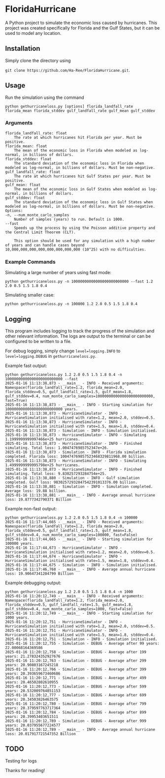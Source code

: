 # FloridaHurricane
A Python project to simulate the economic loss caused by hurricanes. 
This project was created specifically for Florida and the Gulf States, but it can be used to model any location.

## Installation 
Simply clone the directory using 

`git clone https://github.com/Ha-Ree/FloridaHurricane.git`.

## Usage
Run the simulation using the command

`python gethurricaneloss.py [options] florida_landfall_rate florida_mean florida_stddev gulf_landfall_rate gulf_mean gulf_stddev`

### Arguments
```
florida_landfall_rate: float
    The rate at which hurricanes hit Florida per year. Must be positive.
florida_mean: float
    The mean of the economic loss in Florida when modeled as log-normal, in billions of dollars.
florida_stddev: float
    The standard deviation of the economic loss in Florida when modeled as log-normal, in billions of dollars. Must be non-negative.
gulf_landfall_rate: float
    The rate at which hurricanes hit Gulf States per year. Must be positive.
gulf_mean: float 
    The mean of the economic loss in Gulf States when modeled as log-normal, in billions of dollars.
gulf_stddev: float 
    The standard deviation of the economic loss in Gulf States when modeled as log-normal, in billions of dollars. Must be non-negative.
Options:
-n, --num_monte_carlo_samples
    Number of samples (years) to run. Default is 1000.
--fast
    Speeds up the process by using the Poisson additive property and the Central Limit Theorem (CLT). 

    This option should be used for any simulation with a high number of years and can handle cases beyond 10,000,000,000,000,000,000,000,000 (10^25) with no difficulties.
```
    
### Example Commands
Simulating a large number of years using fast mode:

`python gethurricaneloss.py -n 10000000000000000000000000 --fast 1.2 2.0 0.5 1.5 1.8 0.4`

Simulating smaller case:

`python gethurricaneloss.py -n 100000 1.2 2.0 0.5 1.5 1.8 0.4`

## Logging
This program includes logging to track the progress of the simulation and other relevant information. The logs are output to the terminal or can be configured to be written to a file.

For debug logging, simply change `level=logging.INFO` to `level=logging.DEBUG` in `gethurricaneloss.py`.

Example fast output:
```
python gethurricaneloss.py 1.2 2.0 0.5 1.5 1.8 0.4 -n 10000000000000000000000000 --fast
2025-01-16 11:13:38,873 - __main__ - INFO - Received arguments: Namespace(florida_landfall_rate=1.2, florida_mean=2.0, florida_stddev=0.5, gulf_landfall_rate=1.5, gulf_mean=1.8, gulf_stddev=0.4, num_monte_carlo_samples=10000000000000000000000000, fast=True)
2025-01-16 11:13:38,873 - __main__ - INFO - Starting simulation for 10000000000000000000000000 years.
2025-01-16 11:13:38,873 - HurricaneSimulator - INFO - HurricaneSimulation initialised with rate=1.2, mean=2.0, stddev=0.5.
2025-01-16 11:13:38,873 - HurricaneSimulator - INFO - HurricaneSimulation initialised with rate=1.5, mean=1.8, stddev=0.4.
2025-01-16 11:13:38,873 - Simulation - INFO - Simulation initialised.
2025-01-16 11:13:38,873 - HurricaneSimulator - INFO - Simulating 1.1999999999997466e+25 hurricanes.
2025-01-16 11:13:38,873 - HurricaneSimulator - INFO - Finished simulating. Total loss: 1.0047476985752347e+26.
2025-01-16 11:13:38,873 - Simulation - INFO - Florida simulation completed. Florida loss: 100474769857523468329811968.00 billion.
2025-01-16 11:13:38,873 - HurricaneSimulator - INFO - Simulating 1.4999999999995798e+25 hurricanes.
2025-01-16 11:13:38,873 - HurricaneSimulator - INFO - Finished simulating. Total loss: 9.830257293284754e+25.
2025-01-16 11:13:38,880 - Simulation - INFO - Gulf simulation completed. Gulf loss: 98302572932847542391013376.00 billion.
2025-01-16 11:13:38,881 - Simulation - INFO - Simulation completed. Average loss: 19.88 billion.
2025-01-16 11:13:38,881 - __main__ - INFO - Average annual hurricane loss: 19.8777342790371 Billion
```
Example non-fast output:
```
python gethurricaneloss.py 1.2 2.0 0.5 1.5 1.8 0.4 -n 100000
2025-01-16 11:17:44,665 - __main__ - INFO - Received arguments: Namespace(florida_landfall_rate=1.2, florida_mean=2.0, florida_stddev=0.5, gulf_landfall_rate=1.5, gulf_mean=1.8, gulf_stddev=0.4, num_monte_carlo_samples=100000, fast=False)
2025-01-16 11:17:44,665 - __main__ - INFO - Starting simulation for 100000 years.
2025-01-16 11:17:44,673 - HurricaneSimulator - INFO - HurricaneSimulation initialised with rate=1.2, mean=2.0, stddev=0.5.
2025-01-16 11:17:44,674 - HurricaneSimulator - INFO - HurricaneSimulation initialised with rate=1.5, mean=1.8, stddev=0.4.
2025-01-16 11:17:44,675 - Simulation - INFO - Simulation initialised.
2025-01-16 11:17:46,768 - __main__ - INFO - Average annual hurricane loss: 19.90647341204799 Billion
```
Example debugging output:
```
python gethurricaneloss.py 1.2 2.0 0.5 1.5 1.8 0.4 -n 1000 
2025-01-16 11:20:12,749 - __main__ - INFO - Received arguments: Namespace(florida_landfall_rate=1.2, florida_mean=2.0, florida_stddev=0.5, gulf_landfall_rate=1.5, gulf_mean=1.8, gulf_stddev=0.4, num_monte_carlo_samples=1000, fast=False)
2025-01-16 11:20:12,749 - __main__ - INFO - Starting simulation for 1000 years.
2025-01-16 11:20:12,751 - HurricaneSimulator - INFO - HurricaneSimulation initialised with rate=1.2, mean=2.0, stddev=0.5.
2025-01-16 11:20:12,751 - HurricaneSimulator - INFO - HurricaneSimulation initialised with rate=1.5, mean=1.8, stddev=0.4.
2025-01-16 11:20:12,751 - Simulation - INFO - Simulation initialised.
2025-01-16 11:20:12,755 - Simulation - DEBUG - Average after 99 years: 22.00068164369586
2025-01-16 11:20:12,758 - Simulation - DEBUG - Average after 199 years: 21.278324352927676
2025-01-16 11:20:12,763 - Simulation - DEBUG - Average after 299 years: 20.90803167245218
2025-01-16 11:20:12,766 - Simulation - DEBUG - Average after 399 years: 20.393659673460686
2025-01-16 11:20:12,771 - Simulation - DEBUG - Average after 499 years: 20.46502802610955
2025-01-16 11:20:12,773 - Simulation - DEBUG - Average after 599 years: 20.532009764851153
2025-01-16 11:20:12,777 - Simulation - DEBUG - Average after 699 years: 20.34503826463575
2025-01-16 11:20:12,780 - Simulation - DEBUG - Average after 799 years: 20.379597763717364
2025-01-16 11:20:12,784 - Simulation - DEBUG - Average after 899 years: 20.39953403651511
2025-01-16 11:20:12,789 - Simulation - DEBUG - Average after 999 years: 20.037955677224577
2025-01-16 11:20:12,789 - __main__ - INFO - Average annual hurricane loss: 20.017917721547352 Billion
```

## TODO
Testing for logs

Thanks for reading!
